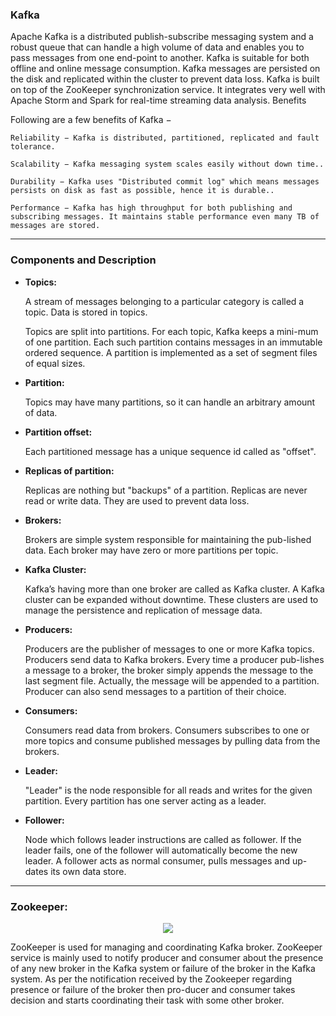 
### Kafka

Apache Kafka is a distributed publish-subscribe messaging system and a robust queue that can handle a high volume of data and enables you to pass messages from one end-point to another. Kafka is suitable for both offline and online message consumption. Kafka messages are persisted on the disk and replicated within the cluster to prevent data loss. Kafka is built on top of the ZooKeeper synchronization service. It integrates very well with Apache Storm and Spark for real-time streaming data analysis.
Benefits

Following are a few benefits of Kafka −

    Reliability − Kafka is distributed, partitioned, replicated and fault tolerance.

    Scalability − Kafka messaging system scales easily without down time..

    Durability − Kafka uses "Distributed commit log" which means messages persists on disk as fast as possible, hence it is durable..

    Performance − Kafka has high throughput for both publishing and subscribing messages. It maintains stable performance even many TB of messages are stored.
    
------------------

### Components and Description

* **Topics:** <br/>

  A stream of messages belonging to a particular category is called a topic. Data is stored in topics.

  Topics are split into partitions. For each topic, Kafka keeps a mini-mum of one partition. Each such partition contains messages in an immutable ordered sequence. A partition is implemented as a set of segment files of equal sizes.
 	

* **Partition:** <br/>

  Topics may have many partitions, so it can handle an arbitrary amount of data.
 	

* **Partition offset:**<br/>

  Each partitioned message has a unique sequence id called as "offset".
	

* **Replicas of partition:**<br/>

  Replicas are nothing but "backups" of a partition. Replicas are never read or write data. They are used to prevent data loss.
	

* **Brokers:**<br/>

  Brokers are simple system responsible for maintaining the pub-lished data. Each broker may have zero or more partitions per topic.

* **Kafka Cluster:**<br/>

  Kafka’s having more than one broker are called as Kafka cluster. A Kafka cluster can be expanded without downtime. These clusters are used to manage the persistence and replication of message data.


* **Producers:**<br/>

  Producers are the publisher of messages to one or more Kafka topics. Producers send data to Kafka brokers. Every time a producer pub-lishes a message to a broker, the broker simply appends the message to the last segment file. Actually, the message will be appended to a partition. Producer can also send messages to a partition of their choice.


* **Consumers:**<br/>

  Consumers read data from brokers. Consumers subscribes to one or more topics and consume published messages by pulling data from the brokers.


* **Leader:**<br/>

  "Leader" is the node responsible for all reads and writes for the given partition. Every partition has one server acting as a leader.

* **Follower:**<br/>

  Node which follows leader instructions are called as follower. If the leader fails, one of the follower will automatically become the new leader. A follower acts as normal consumer, pulls messages and up-dates its own data store.


-------------

### Zookeeper:

<p align="center"> <img src="https://www.tutorialspoint.com/apache_kafka/images/cluster_architecture.jpg"></p>

ZooKeeper is used for managing and coordinating Kafka broker. ZooKeeper service is mainly used to notify producer and consumer about the presence of any new broker in the Kafka system or failure of the broker in the Kafka system. As per the notification received by the Zookeeper regarding presence or failure of the broker then pro-ducer and consumer takes decision and starts coordinating their task with some other broker.
	
